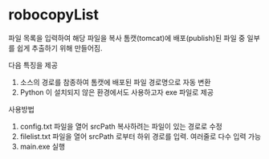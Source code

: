 # robocopyList
파일 목록을 입력하여 해당 파일을 복사
톰캣(tomcat)에 배포(publish)된 파일 중 일부를 쉽게 추출하기 위해 만들어짐.

다음 특징을 제공
1. 소스의 경로를 참종하여 톰캣에 배포된 파일 경로명으로 자동 변환
2. Python 이 설치되지 않은 환경에서도 사용하고자 exe 파일로 제공

사용방법
1. config.txt 파일을 열어 srcPath 복사하려는 파일이 있는 경로로 수정
2. filelist.txt 파일을 열어 srcPath 로부터 하위 경로를 입력. 여러줄로 다수 입력 가능
3. main.exe 실행
